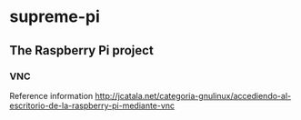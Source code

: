 # supreme-pi
## The Raspberry Pi project

### VNC

Reference information
http://jcatala.net/categoria-gnulinux/accediendo-al-escritorio-de-la-raspberry-pi-mediante-vnc
